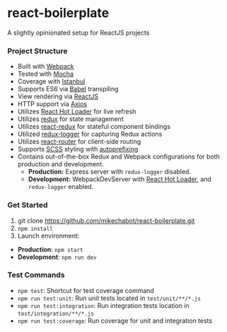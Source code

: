 # react-boilerplate
A slightly opinionated setup for ReactJS projects

### Project Structure

* Built with [Webpack](https://webpack.github.io/)
* Tested with [Mocha](https://mochajs.org/)
* Coverage with [Istanbul](https://gotwarlost.github.io/istanbul/)
* Supports ES6 via [Babel](https://babeljs.io/) transpiling
* View rendering via [ReactJS](https://facebook.github.io/react/)
* HTTP support via [Axios](https://github.com/mzabriskie/axios)
* Utilizes [React Hot Loader](http://gaearon.github.io/react-hot-loader/) for live refresh
* Utilizes [redux](http://redux.js.org/index.html) for state management
* Utilizes [react-redux](https://github.com/reactjs/react-redux) for stateful component bindings
* Utilized [redux-logger](https://github.com/theaqua/redux-logger) for capturing Redux actions 
* Utilizes [react-router](https://github.com/reactjs/react-router) for client-side routing
* Supports [SCSS](http://sass-lang.com/) styling with [autoprefixing](https://github.com/postcss/autoprefixer)
* Contains out-of-the-box Redux and Webpack configurations for both production and development. 
  * **Production:** Express server with `redux-logger` disabled.
  * **Development:** WebpackDevServer with [React Hot Loader](http://gaearon.github.io/react-hot-loader/), and `redux-logger` enabled.


### Get Started
1. git clone https://github.com/mikechabot/react-boilerplate.git
2. `npm install`
3. Launch environment:
  *  **Production**: `npm start`
  *  **Development**: `npm run dev`

### Test Commands
* `npm test`: Shortcut for test coverage command
* `npm run test:unit`: Run unit tests located in `test/unit/**/*.js`
* `npm run test:integration`: Run integration tests location in `test/integration/**/*.js`
* `npm run test:coverage`: Run coverage for unit and integration tests

